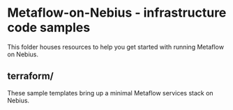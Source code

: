 # Metaflow-on-Nebius - infrastructure code samples

This folder houses resources to help you get started with running Metaflow on Nebius.

## terraform/

These sample templates bring up a minimal Metaflow services stack on Nebius.
